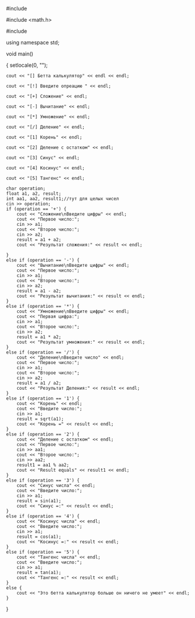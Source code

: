 #include <iostream>

#include <math.h>

#include <cmath>

using namespace std;


void main()

{
    setlocale(0, "");
    
    cout << "[] Бетта калькулятор" << endl << endl;
    
    cout << "[!] Введите опреацию " << endl;
    
    cout << "[+] Сложение" << endl;
    
    cout << "[-] Вычитание" << endl;
    
    cout << "[*] Умножение" << endl;
    
    cout << "[/] Деление" << endl;
    
    cout << "[1] Корень" << endl;
    
    cout << "[2] Деление с остатком" << endl;
    
    cout << "[3] Синус" << endl;
    
    cout << "[4] Косинус" << endl;
    
    cout << "[5] Тангенс" << endl;
    
    char operation;
    float a1, a2, result;
    int aa1, aa2, result1;//тут для целых чисел
    cin >> operation;
    if (operation == '+') {
        cout << "Сложение\nВведите цифры" << endl;
        cout << "Первое число:";
        cin >> a1;
        cout << "Второе число:";
        cin >> a2;
        result = a1 + a2;
        cout << "Результат сложения:" << result << endl;

    }
    else if (operation == '-') {
        cout << "Вычитание\nВведите цифры" << endl;
        cout << "Первое число:";
        cin >> a1;
        cout << "Второе число:";
        cin >> a2;
        result = a1 - a2;
        cout << "Результат вычитания:" << result << endl;
    }
    else if (operation == '*') {
        cout << "Умножение\nВведите цифры" << endl;
        cout << "Первая цифра:";
        cin >> a1;
        cout << "Второе число:";
        cin >> a2;
        result = a1 * a2;
        cout << "Результат умножения:" << result << endl;
    }
    else if (operation == '/') {
        cout << "Деление\nВведите число" << endl;
        cout << "Первое число:";
        cin >> a1;
        cout << "Второе число:";
        cin >> a2;
        result = a1 / a2;
        cout << "Результат Деления:" << result << endl;
    }
    else if (operation == '1') {
        cout << "Корень" << endl;
        cout << "Введите число:";
        cin >> a1;
        result = sqrt(a1);
        cout << "Корень =" << result << endl;
    }
    else if (operation == '2') {
        cout << "Деление с остатком" << endl;
        cout << "Первое число:";
        cin >> aa1;
        cout << "Второе число:";
        cin >> aa2;
        result1 = aa1 % aa2;
        cout << "Result equals" << result1 << endl;
    }
    else if (operation == '3') {
        cout << "Синус числа" << endl;
        cout << "Введите число:";
        cin >> a1;
        result = sin(a1);
        cout << "Синус =:" << result << endl;
    }
    else if (operation == '4') {
        cout << "Косинус числа" << endl;
        cout << "Введите число:";
        cin >> a1;
        result = cos(a1);
        cout << "Косинус =:" << result << endl;
    }
    else if (operation == '5') {
        cout << "Тангенс числа" << endl;
        cout << "Введите число:";
        cin >> a1;
        result = tan(a1);
        cout << "Тангенс =:" << result << endl;
    }
    else {
        cout << "Это бетта калькулятор больше он ничего не умеет" << endl;
    }



}
